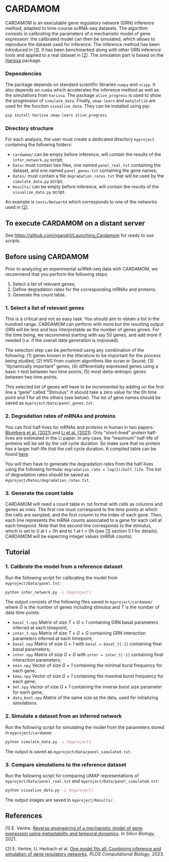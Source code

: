 # CARDAMOM

CARDAMOM is an executable gene regulatory network (GRN) inference method, adapted to time-course scRNA-seq datasets. The algorithm consists in calibrating the parameters of a mechanistic model of gene expression: the calibrated model can then be simulated, which allows to reproduce the dataset used for inference. The inference method has been introduced in [[1](#Ventre2021)]. It has been benchmarked along with other GRN inference tools and applied to a real dataset in [[2](#Ventre2023)]. The simulation part is based on the [Harissa](https://github.com/ulysseherbach/harissa) package.

### Dependencies

The package depends on standard scientific libraries `numpy` and `scipy`. It also depends on `numba` which accelerates the inference method as well as the simulations from `harissa`. The package `alive_progress` is used to show the progression of `simulate_data`. Finally, `umap-learn` and `matplotlib` are used for the function `visualize_data`. They can be installed using pip:

```bash
pip install harissa umap-learn alive_progress
```

### Directory structure

For each analysis, the user must create a dedicated directory `myproject` containing the following folders:

- `cardamom/` can be empty before inference, will contain the results of the `infer_network.py` script;
- `Data/` must contain two files, one named `panel_real.txt` containing the dataset, and one named `panel_genes.txt` containing the gene names;
- `Rates/` must contain a file `degradation_rates.txt` that will be used by the `simulate_data.py` script;
- `Results/` can be empty before inference, will contain the results of the `visualize_data.py` script.

An example is `tests/Network4` which corresponds to one of the networks used in [[2](#Ventre2023)].

## To execute CARDAMOM on a distant server
See https://github.com/ogandril/Launching_Cardamom for ready to use scripts.

## Before using CARDAMOM

Prior to analyzing an experimental scRNA-seq data with CARDAMOM, we recommend that you perform the following steps:

1.	Select a list of relevant genes;
2.	Define degradation rates for the corresponding mRNAs and proteins;
3.	Generate the count table.

### 1. Select a list of relevant genes

This is a critical and not so easy task. You should aim to obtain a list in the hundred range. CARDAMOM can perform with more but the resulting output GRN will be less and less interpretable as the number of genes grows. For the time being, we recommend starting with say 50 genes, and add more if needed (i.e. if the overall data generation is improved).

The selection step can be performed using any combination of the following: (1) genes known in the litterature to be important for the process being studied; (2) HVG from custom algorithms like scran or Seurat; (3) “dynamically important” genes; (4) differentially expressed genes using a basic t-test between two time points; (5) most delta-entropic genes between two time points.

This selected list of genes will have to be incremented by adding on the first line a “gene” called “Stimulus”. It should take a zero value for the 0h time point and 1 for all the others (see below). The list of gene names should be saved as `myproject/Data/panel_genes.txt`.

### 2. Degradation rates of mRNAs and proteins

You can find half-lives for mRNAs and proteins in human in two papers: [Blumberg et al. (2021) ](https://doi.org/10.1186/s12915-021-00949-x) and [Li et al. (2021)](https://doi.org/10.1016/j.molcel.2021.09.015). Only “short-lived” protein half-lives are estimated in the Li paper. In any case, the “maximum” half-life of proteins will be set by the cell cycle duration. So make sure that no protein has a larger half-life that the cell cycle duration. A compiled table can be found [here](https://osf.io/4hqt9/?view_only=23288f5b09274a858cc32009c5a0fe78).

You will then have to generate the degradation rates from the half-lives using the following formula: `degradation_rate = log(2)/half_life`. The list of degradation rates should be saved as `myproject/Rates/degradation_rates.txt`.

### 3. Generate the count table

CARDAMOM will need a count table in .txt format with cells as columns and genes as rows. The first row must correspond to the time points at which the cells are sampled, and the first column to the index of each gene. Then, each line represents the mRNA counts associated to a gene for each cell at each timepoint. Note that the second line corresponds to the stimulus, which is set to 0 at t = 0h and to 1 at t > 0h (see [[1](#Ventre2021)] section 5.1 for details). CARDAMOM will be expecting integer values (mRNA counts).


## Tutorial

### 1. Calibrate the model from a reference dataset

Run the following script for calibrating the model from `myproject/Data/panel.txt`:

```bash
python infer_network.py -i [myproject]
```

The output consists of the following files saved in `myproject/cardamom/` where *G* is the number of genes including stimulus and *T* is the number of data time points:

- `basal_t.npy` Matrix of size *T* × *G* × *1* containing GRN basal parameters inferred at each timepoint;
- `inter_t.npy` Matrix of size *T* × *G* × *G* containing GRN interaction parameters inferred at each timepoint;
- `basal.npy` Matrix of size *G* × *1* with `basal = basal_t[-1]` containing final basal parameters;
- `inter.npy` Matrix of size *G* × *G* with `inter = inter_t[-1]` containing final interaction parameters;
- `kmin.npy` Vector of size *G* × *1* containing the minimal burst frequency for each gene;
- `kmax.npy` Vector of size *G* × *1* containing the maximal burst frequency for each gene;
- `bet.npy` Vector of size *G* × *1* containing the inverse burst size parameter for each gene;
- `data_bool.npy` Matrix of the same size as the data, used for initializing simulations.
 
### 2. Simulate a dataset from an inferred network

Run the following script for simulating the model from the parameters stored in `myproject/cardamom`:

```bash
python simulate_data.py -i [myproject]
```

The output is saved as `myproject/Data/panel_simulated.txt`.

### 3. Compare simulations to the reference dataset

Run the following script for comparing UMAP representations of `myproject/Data/panel_real.txt` and `myproject/Data/panel_simulated.txt`:

```bash
python visualize_data.py -i [myproject]
```

The output images are saved in `myproject/Results/`.


## References

<a name="Ventre2021"></a>[1] E. Ventre. [Reverse engineering of a mechanistic model of gene expression using metastability and temporal dynamics](https://content.iospress.com/articles/in-silico-biology/isb210226). *In Silico Biology*, 2021.

<a name="Ventre2023"></a>[2] E. Ventre, U. Herbach et al. [One model fits all: Combining inference and simulation of gene regulatory networks](https://doi.org/10.1371/journal.pcbi.1010962). *PLOS Computational Biology*, 2023.
